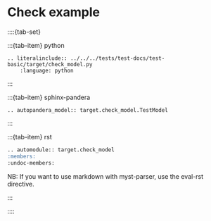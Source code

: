# Check example

::::{tab-set}

:::{tab-item} python

```{eval-rst}
.. literalinclude:: ../../../tests/test-docs/test-basic/target/check_model.py
    :language: python
```

:::

:::{tab-item} sphinx-pandera

```{eval-rst}
.. autopandera_model:: target.check_model.TestModel
```

:::

:::{tab-item} rst

```markdown
.. automodule:: target.check_model
:members:
:undoc-members:
```

NB: If you want to use markdown with myst-parser, use the eval-rst directive.

:::

::::
